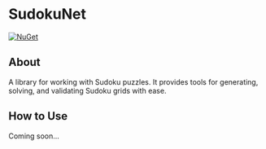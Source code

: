 # SudokuNet

[![NuGet][nuget-badge]][nuget-package]

## About

A library for working with Sudoku puzzles. It provides tools for generating, solving, and validating Sudoku grids with ease.

## How to Use

Coming soon...

[nuget-badge]: https://img.shields.io/badge/nuget-0.9.0-blue
[nuget-package]: https://www.nuget.org/packages/SudokuNet/